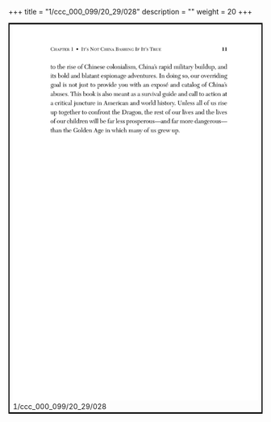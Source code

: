+++
title = "1/ccc_000_099/20_29/028"
description = ""
weight = 20
+++

<table style="border:2px solid black;max-width:800px;max-height:800px;" 
><tr><td><img class="center-fit-jpg"
src="/jpg_/out_jpg_dbc_028.jpg"  >1/ccc_000_099/20_29/028</img></td></tr></table>